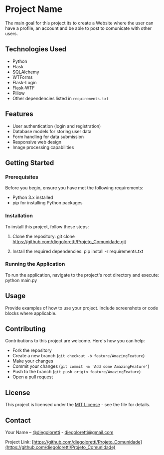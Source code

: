 # Project Name

The main goal for this project its to create a Website where the user can have a profile, an account and be able to post to comunicate with other users.

## Technologies Used

- Python
- Flask
- SQLAlchemy
- WTForms
- Flask-Login
- Flask-WTF
- Pillow
- Other dependencies listed in `requirements.txt`

## Features

- User authentication (login and registration)
- Database models for storing user data
- Form handling for data submission
- Responsive web design
- Image processing capabilities

## Getting Started

### Prerequisites

Before you begin, ensure you have met the following requirements:
- Python 3.x installed
- pip for installing Python packages

### Installation

To install this project, follow these steps:

1. Clone the repository:
git clone https://github.com/diegoloretti/Projeto_Comunidade.git

2. Install the required dependencies:
pip install -r requirements.txt


### Running the Application

To run the application, navigate to the project's root directory and execute:
python main.py


## Usage

Provide examples of how to use your project. Include screenshots or code blocks where applicable.

## Contributing

Contributions to this project are welcome. Here's how you can help:
- Fork the repository
- Create a new branch (`git checkout -b feature/AmazingFeature`)
- Make your changes
- Commit your changes (`git commit -m 'Add some AmazingFeature'`)
- Push to the branch (`git push origin feature/AmazingFeature`)
- Open a pull request

## License

This project is licensed under the [MIT License](LICENSE.txt) - see the file for details.

## Contact

Your Name – [@diegoloretti](https://twitter.com/diegoloretti) - diegoloretti@gmail.com

Project Link: [https://github.com/diegoloretti/Projeto_Comunidade](https://github.com/diegoloretti/Projeto_Comunidade)

